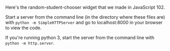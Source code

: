 Here's the random-student-chooser widget that we made in JavaScript 102.

Start a server from the command line (in the directory where these files are) with `python -m SimpleHTTPServer` and go to localhost:8000 in your browser to view the code.

If you're running python 3, start the server from the command line with `python -m http.server`. 
